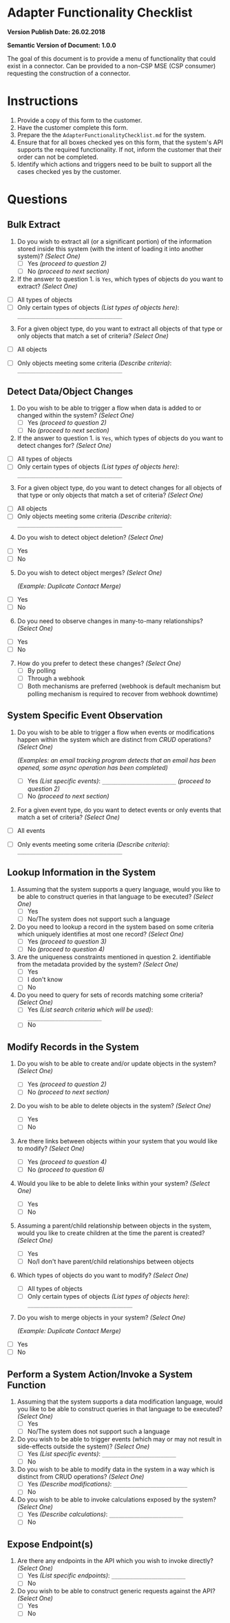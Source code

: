 # Adapter Functionality Checklist
**Version Publish Date: 26.02.2018**

**Semantic Version of Document: 1.0.0**

The goal of this document is to provide a menu of functionality that could exist
in a connector.  Can be provided to a non-CSP MSE (CSP consumer) requesting the
construction of a connector.

# Instructions
1. Provide a copy of this form to the customer.
2. Have the customer complete this form.
3. Prepare the the `AdapterFunctionalityChecklist.md` for the system.
4. Ensure that for all boxes checked yes on this form, that the system's API
supports the required functionality.  If not, inform the customer that their
order can not be completed.
5. Identify which actions and triggers need to be built to support all the cases
checked yes by the customer.

# Questions
## Bulk Extract
1. Do you wish to extract all (or a significant portion) of the information stored inside this system (with the intent of loading it into another system)? *(Select One)*
   - [ ] Yes *(proceed to question 2)*
   - [ ] No *(proceed to next section)*

2. If the answer to question 1. is `Yes`, which types of objects do you want to extract? *(Select One)*
  - [ ] All types of objects
  - [ ] Only certain types of objects *(List types of objects here)*: `__________________________________`

3. For a given object type, do you want to extract all objects of that type or only objects that match a set of criteria? *(Select One)*
  - [ ] All objects
  - [ ] Only objects meeting some criteria *(Describe criteria)*: `__________________________________`


## Detect Data/Object Changes
1. Do you wish to be able to trigger a flow when data is added to or changed within the system? *(Select One)*
   - [ ] Yes *(proceed to question 2)*
   - [ ] No *(proceed to next section)*

2. If the answer to question 1. is `Yes`, which types of objects do you want to detect changes for? *(Select One)*
  - [ ] All types of objects
  - [ ] Only certain types of objects *(List types of objects here)*: `__________________________________`

3. For a given object type, do you want to detect changes for all objects of that type or only objects that match a set of criteria? *(Select One)*
  - [ ] All objects
  - [ ] Only objects meeting some criteria *(Describe criteria)*: `__________________________________`

4. Do you wish to detect object deletion? *(Select One)*

  - [ ] Yes
  - [ ] No

5. Do you wish to detect object merges?  *(Select One)*

   *(Example: Duplicate Contact Merge)*

  - [ ] Yes
  - [ ] No

6. Do you need to observe changes in many-to-many relationships? *(Select One)*
  - [ ] Yes
  - [ ] No

7. How do you prefer to detect these changes? *(Select One)*
   - [ ] By polling
   - [ ] Through a webhook
   - [ ] Both mechanisms are preferred (webhook is default mechanism but polling
   mechanism is required to recover from webhook downtime)

## System Specific Event Observation
1. Do you wish to be able to trigger a flow when events or modifications happen within the system which are distinct from *CRUD* operations? *(Select One)*

   *(Examples: an email tracking program detects that an email has been opened, some async operation has been completed)*

   - [ ] Yes  *(List specific events)*: `________________________`  *(proceed to question 2)*
   - [ ] No *(proceed to next section)*

2. For a given event type, do you want to detect events or only events that match a set of criteria? *(Select One)*
  - [ ] All events
  - [ ] Only events meeting some criteria *(Describe criteria)*: `__________________________________`


## Lookup Information in the System
1. Assuming that the system supports a query language, would you like to be able to construct queries in that language to be executed? *(Select One)*
   - [ ] Yes
   - [ ] No/The system does not support such a language

2. Do you need to lookup a record in the system based on some criteria which uniquely identifies at most one record? *(Select One)*
   - [ ] Yes *(proceed to question 3)*
   - [ ] No *(proceed to question 4)*

3. Are the uniqueness constraints mentioned in question 2. identifiable from the metadata provided by the system? *(Select One)*
   - [ ] Yes
   - [ ] I don't know
   - [ ] No

4. Do you need to query for sets of records matching some criteria? *(Select One)*
   - [ ] Yes *(List search criteria which will be used)*: `________________________`
   - [ ] No

## Modify Records in the System
1. Do you wish to be able to create and/or update objects in the system? *(Select One)*
   - [ ] Yes *(proceed to question 2)*
   - [ ] No *(proceed to next section)*

2. Do you wish to be able to delete objects in the system? *(Select One)*
   - [ ] Yes
   - [ ] No

3. Are there links between objects within your system that you would like to modify? *(Select One)*
   - [ ] Yes *(proceed to question 4)*
   - [ ] No *(proceed to question 6)*

4. Would you like to be able to delete links within your system? *(Select One)*
   - [ ] Yes
   - [ ] No

5. Assuming a parent/child relationship between objects in the system, would you like to create children at the time the parent is created? *(Select One)*
   - [ ] Yes
   - [ ] No/I don't have parent/child relationships between objects

6. Which types of objects do you want to modify? *(Select One)*
     - [ ] All types of objects
     - [ ] Only certain types of objects *(List types of objects here)*: `__________________________________`

7. Do you wish to merge objects in your system? *(Select One)*

   *(Example: Duplicate Contact Merge)*

  - [ ] Yes
  - [ ] No

## Perform a System Action/Invoke a System Function
1. Assuming that the system supports a data modification language, would you like to be able to construct queries in that language to be executed? *(Select One)*
   - [ ] Yes
   - [ ] No/The system does not support such a language

2. Do you wish to be able to trigger events (which may or may not result in side-effects outside the system)? *(Select One)*
   - [ ] Yes  *(List specific events)*: `________________________`
   - [ ] No

3. Do you wish to be able to modify data in the system in a way which is distinct from CRUD operations? *(Select One)*
   - [ ] Yes  *(Describe modifications)*: `________________________`
   - [ ] No

4. Do you wish to be able to invoke calculations exposed by the system? *(Select One)*
   - [ ] Yes  *(Describe calculations)*: `________________________`
   - [ ] No

## Expose Endpoint(s)
1. Are there any endpoints in the API which you wish to invoke directly? *(Select One)*
   - [ ] Yes  *(List specific endpoints)*: `________________________`
   - [ ] No

2. Do you wish to be able to construct generic requests against the API? *(Select One)*
   - [ ] Yes
   - [ ] No
